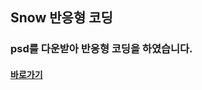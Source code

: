## Snow 반응형 코딩

### psd를 다운받아 반응형 코딩을 하였습니다.

#### [바로가기](https://seon-o.github.io/ResponsiveWeb1-Snow/ "Snow")
